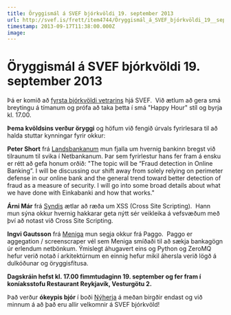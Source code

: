 ```yaml
---
title: Öryggismál á SVEF bjórkvöldi 19. september 2013
url: http://svef.is/frett/item4744/Öryggismál_á_SVEF_bjórkvöldi_19__september_2013
timestamp: 2013-09-17T11:38:00.000Z
image: 
---
```


# Öryggismál á SVEF bjórkvöldi 19. september 2013

Þá er komið að [fyrsta bjórkvöldi vetrarins](https://www.facebook.com/events/156783047862492/?ref=22 "Upplýsingar um bjórkvöldið á Facebook síðu Svef") hjá SVEF.  Við ætlum að gera smá breytingu á tímanum og prófa að taka þetta í smá "Happy Hour" stíl og byrja kl. 17.00.

**Þema kvöldsins verður öryggi** og höfum við fengið úrvals fyrirlesara til að halda stuttar kynningar fyrir okkur:

**Peter Short** frá [Landsbankanum](http://www.landsbankinn.is) mun fjalla um hvernig bankinn bregst við tilraunum til svika í Netbankanum. Þar sem fyrirlestur hans fer fram á ensku er rétt að gefa honum orðið: "The topic will be “Fraud detection in Online Banking”. I will be discussing our shift away from solely relying on perimeter defense in our online bank and the general trend toward better detection of fraud as a measure of security. I will go into some broad details about what we have done with Einkabanki and how that works."

**Árni Már** frá [Syndis](http://syndis.is/ "Syndis") ætlar að ræða um XSS (Cross Site Scripting).  Hann mun sýna okkur hvernig hakkarar geta nýtt sér veikleika á vefsvæðum með því að notast við Cross Site Scripting.

**Ingvi Gautsson** frá [Meniga](http://www.meniga.is "Meniga") mun segja okkur frá Paggo.  Paggo er aggegation / screenscraper vél sem Meniga smíðaði til að sækja bankagögn úr erlendum netbönkum. Ýmislegt áhugavert eins og Python og ZeroMQ hefur verið notað í arkitektúrnum en einnig hefur mikil áhersla verið lögð á dulkóðunar og öryggisfítusa.

**Dagskráin hefst kl. 17.00 fimmtudaginn 19\. september og fer fram í koníaksstofu Restaurant Reykjavík, Vesturgötu 2.**

Það verður **ókeypis bjór** í boði [Nýherja](http://www.nyherji.is/) á meðan birgðir endast og við minnum á að það eru allir velkomnir á SVEF bjórkvöld!
